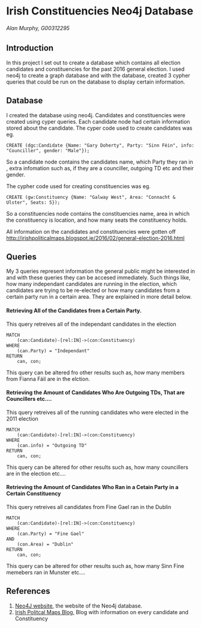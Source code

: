 # Irish Constituencies Neo4j Database
###### Alan Murphy, G00312295

## Introduction
In this project I set out to create a database which contains all election candidates and constituencies for the past 2016 general election. I used neo4j to create a graph database and with the database, created 3 cypher queries that could be run on the database to display certain information.

## Database
I created the database using neo4j. Candidates and constituencies were created using cyper queries. Each candidate node had certain information stored about the candidate. The cyper code used to create candidates was eg.
```cypher
CREATE (dgc:Candidate {Name: "Gary Doherty", Party: "Sinn Féin", info: "Counciller", gender: "Male"});
```
So a candidate node contains the candidates name, which Party they ran in , extra infomation such as, if they are a counciller, outgoing TD etc and their gender.

The cypher code used for creating constituencies was eg.
```cypher
CREATE (gw:Constituency {Name: "Galway West", Area: "Connacht & Ulster", Seats: 5});
```
So a constituencies node contains the constituencies name, area in which the constituency is location, and how many seats the constituency holds.

All information on the candidates and constituencies were gotten off http://irishpoliticalmaps.blogspot.ie/2016/02/general-election-2016.html

## Queries
My 3 queries represent information the general public might be interested in and with these queries they can be accesed immediately. Such things like, how many independant candidates are running in the election, which candidates are trying to be re-elected or how many candidates from a certain party run in a certain area. They are explained in more detail below.

#### Retrieving All of the Candidates from a Certain Party.
This query retreives all of the independant candidates in the election
```cypher
MATCH
	(can:Candidate)-[rel:IN]->(con:Constituency)
WHERE
	(can.Party) = "Independant"
RETURN
	can, con;
```

This query can be altered fro other results such as, how many members from Fianna Fáil are in the elction.

#### Retrieving the Amount of Candidates Who Are Outgoing TDs, That are Councillers etc....
This query retreives all of the running candidates who were elected in the 2011 election
```cypher
MATCH
	(can:Candidate)-[rel:IN]->(con:Constituency)
WHERE
	(can.info) = "Outgoing TD"
RETURN
	can, con;
```

This query can be altered for other results such as, how many councillers are in the election etc....

#### Retrieving the Amount of Candidates Who Ran in a Cetain Party in a Certain Constituency
This query retreives all candidates from Fine Gael ran in the Dublin
```cypher
MATCH
	(can:Candidate)-[rel:IN]->(con:Constituency)
WHERE
	(can.Party) = "Fine Gael"
AND
	(con.Area) = "Dublin"
RETURN
	can, con;
```

This query can be altered for other results such as, how many Sinn Fine memebers ran in Munster etc....

## References
1. [Neo4J website](http://neo4j.com/), the website of the Neo4j database.
2. [Irish Politcal Maps Blog](http://irishpoliticalmaps.blogspot.ie/2016/02/general-election-2016.html), Blog with information on every candidate and Constituency